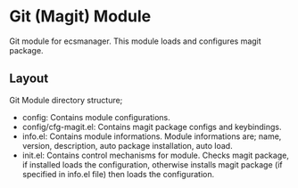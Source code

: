# Git (Magit) Module
Git module for ecsmanager. This module loads and configures magit package.

## Layout
Git Module directory structure;

* config: Contains module configurations.
* config/cfg-magit.el: Contains magit package configs and keybindings.
* info.el: Contains module informations. Module informations are; name, version, description, auto package installation, auto load.
* init.el: Contains control mechanisms for module. Checks magit package, if installed loads the configuration, otherwise installs magit package (if specified in info.el file) then loads the configuration.

